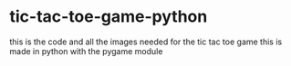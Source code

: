 # tic-tac-toe-game-python
this is the code and all the images needed for the tic tac toe game this is made in python with the pygame module

